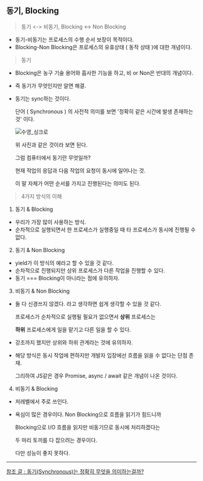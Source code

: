 ## 동기, Blocking

> 동기 <-> 비동기, Blocking <-> Non Blocking
- 동기-비동기는 프로세스의 수행 순서 보장이 목적이다.
- Blocking-Non Blocking은 프로세스의 유휴상태 ( 동작 상태 )에 대한 개념이다.


> 동기
- Blocking은 농구 기술 용어와 흡사한 기능을 하고, 비 or Non은 반대의 개념이다.
- 즉 동기가 무엇인지만 알면 해결.
- 동기는 sync하는 것이다.
  
  단어 ( Synchronous ) 의 사전적 의미를 보면 '정확히 같은 시간에 발생 존재하는 것' 이다.
  
  ![수영_싱크로](https://evan-moon.github.io/2019/09/19/sync-async-blocking-non-blocking/synchronized-swimming.jpg)
  
  위 사진과 같은 것이라 보면 된다.
  
  그럼 컴퓨터에서 동기란 무엇일까?
  
  현재 작업의 응답과 다음 작업의 요청이 동시에 일어나는 것.
  
  이 말 자체가 어떤 순서를 가지고 진행된다는 의미도 된다.


> 4가지 방식의 이해
1. 동기 & Blocking
- 우리가 가장 많이 사용하는 방식.
- 순차적으로 실행되면서 한 프로세스가 실행중일 때 타 프로세스가 동시에 진행될 수 없다.

2. 동기 & Non Blocking
- yield가 이 방식의 예라고 할 수 있을 것 같다.
- 순차적으로 진행되지만 상위 프로세스가 다른 작업을 진행할 수 있다.
- 동기 === Blocking이 아니라는 점에 유의하자.

3. 비동기 & Non Blocking
- 둘 다 신경쓰지 않겠다. 라고 생각하면 쉽게 생각할 수 있을 것 같다.
  
  프로세스가 순차적으로 실행될 필요가 없으면서 **상위** 프로세스는
  
  **하위** 프로세스에게 일을 맡기고 다른 일을 할 수 있다.
- 강조까지 했지만 상위와 하위 관계라는 것에 유의하자.
- 해당 방식은 동시 작업에 편하지만 개발자 입장에선 흐름을 읽을 수 없다는 단점 존재.
  
  그리하여 JS같은 경우 Promise, async / await 같은 개념이 나온 것이다.
  
4. 비동기 & Blocking
- 저레벨에서 주로 쓰인다.
- 욕심이 많은 경우이다. Non Blocking으로 흐름을 읽기가 힘드니까

  Blocking으로 I/O 흐름을 읽지만 비동기므로 동시에 처리하겠다는
  
  두 마리 토끼를 다 잡으려는 경우이다.
  
  다만 성능이 좋지 못하다.


---
[참조 글 : 동기(Synchronous)는 정확히 무엇을 의미하는걸까?](https://evan-moon.github.io/2019/09/19/sync-async-blocking-non-blocking/)
